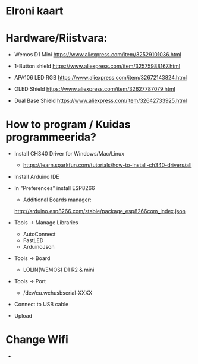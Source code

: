 # Elroni kaart

# Hardware/Riistvara:

* Wemos D1 Mini
https://www.aliexpress.com/item/32529101036.html

* 1-Button shield
https://www.aliexpress.com/item/32575988167.html

* APA106 LED RGB
https://www.aliexpress.com/item/32672143824.html

* OLED Shield
https://www.aliexpress.com/item/32627787079.html

* Dual Base Shield
https://www.aliexpress.com/item/32642733925.html


# How to program / Kuidas programmeerida?

* Install CH340 Driver for Windows/Mac/Linux

	* https://learn.sparkfun.com/tutorials/how-to-install-ch340-drivers/all

* Install Arduino IDE

* In "Preferences" install ESP8266

	* Additional Boards manager:

	http://arduino.esp8266.com/stable/package_esp8266com_index.json

* Tools -> Manage Libraries

	* AutoConnect  
	* FastLED  
	* ArduinoJson

* Tools -> Board

	* LOLIN(WEMOS) D1 R2 & mini

* Tools -> Port

	* /dev/cu.wchusbserial-XXXX

* Connect to USB cable

* Upload

# Change Wifi 

* 